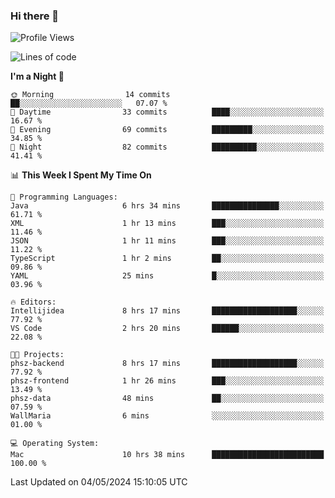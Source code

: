 ### Hi there 👋

<!--
**ALiersEL/ALiersEL** is a ✨ _special_ ✨ repository because its `README.md` (this file) appears on your GitHub profile.

Here are some ideas to get you started:

- 🔭 I’m currently working on ...
- 🌱 I’m currently learning ...
- 👯 I’m looking to collaborate on ...
- 🤔 I’m looking for help with ...
- 💬 Ask me about ...
- 📫 How to reach me: ...
- 😄 Pronouns: ...
- ⚡ Fun fact: ...
-->

<!--START_SECTION:waka-->
![Profile Views](http://img.shields.io/badge/Profile%20Views-0-blue)

![Lines of code](https://img.shields.io/badge/From%20Hello%20World%20I%27ve%20Written-5.3%20million%20lines%20of%20code-blue)

**I'm a Night 🦉** 

```text
🌞 Morning                14 commits          ██░░░░░░░░░░░░░░░░░░░░░░░   07.07 % 
🌆 Daytime                33 commits          ████░░░░░░░░░░░░░░░░░░░░░   16.67 % 
🌃 Evening                69 commits          █████████░░░░░░░░░░░░░░░░   34.85 % 
🌙 Night                  82 commits          ██████████░░░░░░░░░░░░░░░   41.41 % 
```


📊 **This Week I Spent My Time On** 

```text
💬 Programming Languages: 
Java                     6 hrs 34 mins       ███████████████░░░░░░░░░░   61.71 % 
XML                      1 hr 13 mins        ███░░░░░░░░░░░░░░░░░░░░░░   11.46 % 
JSON                     1 hr 11 mins        ███░░░░░░░░░░░░░░░░░░░░░░   11.22 % 
TypeScript               1 hr 2 mins         ██░░░░░░░░░░░░░░░░░░░░░░░   09.86 % 
YAML                     25 mins             █░░░░░░░░░░░░░░░░░░░░░░░░   03.96 % 

🔥 Editors: 
Intellijidea             8 hrs 17 mins       ███████████████████░░░░░░   77.92 % 
VS Code                  2 hrs 20 mins       ██████░░░░░░░░░░░░░░░░░░░   22.08 % 

🐱‍💻 Projects: 
phsz-backend             8 hrs 17 mins       ███████████████████░░░░░░   77.92 % 
phsz-frontend            1 hr 26 mins        ███░░░░░░░░░░░░░░░░░░░░░░   13.49 % 
phsz-data                48 mins             ██░░░░░░░░░░░░░░░░░░░░░░░   07.59 % 
WallMaria                6 mins              ░░░░░░░░░░░░░░░░░░░░░░░░░   01.00 % 

💻 Operating System: 
Mac                      10 hrs 38 mins      █████████████████████████   100.00 % 
```


 Last Updated on 04/05/2024 15:10:05 UTC
<!--END_SECTION:waka-->
